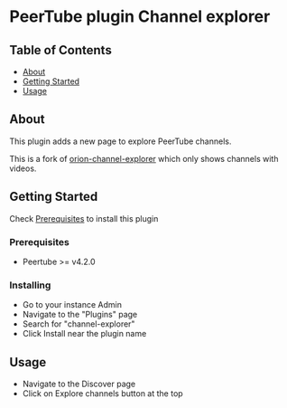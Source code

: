 # PeerTube plugin Channel explorer

## Table of Contents

- [About](#about)
- [Getting Started](#getting_started)
- [Usage](#usage)

## About <a name = "about"></a>

This plugin adds a new page to explore PeerTube channels.

This is a fork of [orion-channel-explorer](https://git.orion-serv.fr/Orion/Peertube-plugins/src/branch/master/peertube-plugin-orion-channel-explorer) which only shows channels with videos.

## Getting Started <a name = "getting_started"></a>

Check [Prerequisites](#Prerequisites) to install this plugin

### Prerequisites

- Peertube >= v4.2.0

### Installing

- Go to your instance Admin
- Navigate to the "Plugins" page
- Search for "channel-explorer"
- Click Install near the plugin name

## Usage <a name = "usage"></a>

- Navigate to the Discover page
- Click on Explore channels button at the top
